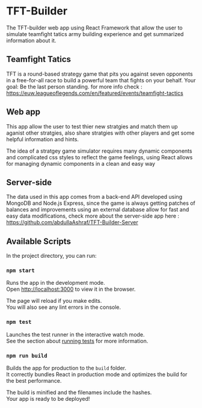 # TFT-Builder
The TFT-builder web app using React Framework that allow the user to simulate teamfight tatics army building experience and get summarized information about it.

## Teamfight Tatics
TFT is a round-based strategy game that pits you against seven opponents in a free-for-all race to build a powerful team that fights on your behalf. Your goal: Be the last person standing.
for more info check : https://euw.leagueoflegends.com/en/featured/events/teamfight-tactics

## Web app
This app allow the user to test thier new stratgies and match them up aganist other stratgies, also share stratgies with other players and get some helpful information and hints.

The idea of a stratgey game simulator requires many dynamic components and complicated css styles to reflect the game feelings, using React allows for managing dynamic components in a clean and easy way

## Server-side
The data used in this app comes from a back-end API developed using MongoDB and Node.js Express, since the game is always getting patches of balances and improvements using an external database allow for fast and easy data modifications, check more about the server-side app here : https://github.com/abdullaAshraf/TFT-Builder-Server 

## Available Scripts

In the project directory, you can run:

### `npm start`

Runs the app in the development mode.<br>
Open [http://localhost:3000](http://localhost:3000) to view it in the browser.

The page will reload if you make edits.<br>
You will also see any lint errors in the console.

### `npm test`

Launches the test runner in the interactive watch mode.<br>
See the section about [running tests](https://facebook.github.io/create-react-app/docs/running-tests) for more information.

### `npm run build`

Builds the app for production to the `build` folder.<br>
It correctly bundles React in production mode and optimizes the build for the best performance.

The build is minified and the filenames include the hashes.<br>
Your app is ready to be deployed!
